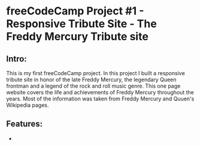 # freeCodeCamp Project #1 - Responsive Tribute Site - The Freddy Mercury Tribute site

## Intro:

This is my first freeCodeCamp project. In this project I built a responsive tribute site in honor of the late Freddy Mercury, the legendary Queen frontman and a legend of the rock and roll music genre. This one page website covers the life and achievements of Freddy Mercury throughout the years. Most of the information was taken from Freddy Mercury and Quuen's Wikipedia pages.

## Features:

- 

